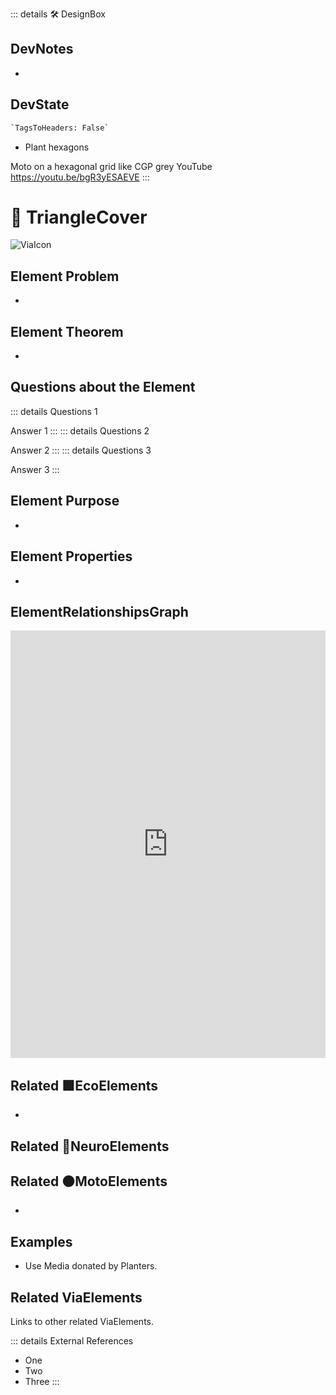 ::: details 🛠 <dev>DesignBox</dev>

## DevNotes

-

## DevState

```py
`TagsToHeaders: False`
```


- Plant hexagons

Moto on a hexagonal grid like CGP grey YouTube 
https://youtu.be/bgR3yESAEVE
:::

# 🔻 <via>TriangleCover</via>


![ViaIcon](/Via/Via_Icon.png)

## Element Problem

-

## Element Theorem

-

## Questions about the Element

::: details Questions 1

Answer 1
:::
::: details Questions 2

Answer 2
:::
::: details Questions 3

Answer 3
:::

## Element Purpose

- 

## Element Properties

- 

## ElementRelationshipsGraph

<iframe 
    width="100%" 
    height="684" 
    frameborder="0"
    src="https://observablehq.com/embed/@d3/force-directed-graph/2?cells=chart"
></iframe>

## Related 🟩<eco>EcoElements</eco>
- 
## Related 💜<neuro>NeuroElements</neuro>


## Related 🟠<moto>MotoElements</moto>
- 

## Examples

- Use Media donated by Planters. 

## Related <via>ViaElements</via>

Links to other related ViaElements. 


::: details External References

- One
- Two
- Three
:::




<!-- - [Triangulated irregular network](https://www.researchgate.net/publication/23541399_Algorithms_for_Visibility_Computation_on_Terrains_A_Survey) -->